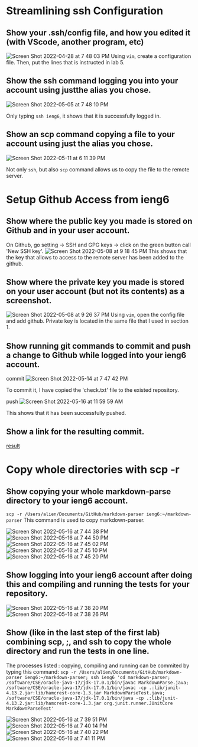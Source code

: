 # Streamlining ssh Configuration
## Show your .ssh/config file, and how you edited it (with VScode, another program, etc)
![Screen Shot 2022-04-28 at 7 48 03 PM](https://user-images.githubusercontent.com/103228431/167058168-a4282aae-d044-4dd0-a5f9-bd09232bb861.png)
Using `vim`, create a configuration file. Then, put the lines that is instructed in lab 5.

## Show the ssh command logging you into your account using justthe alias you chose.
![Screen Shot 2022-05-05 at 7 48 10 PM](https://user-images.githubusercontent.com/103228431/167058778-841ff968-39e2-4d39-9503-e90b34118d86.png)

Only typing `ssh ieng6`, it shows that it is successfully logged in.

## Show an scp command copying a file to your account using just the alias you chose.
![Screen Shot 2022-05-11 at 6 11 39 PM](https://user-images.githubusercontent.com/103228431/167972736-9af6064b-168f-47e2-b273-21ccf0b90cb1.png)

Not only `ssh`, but also `scp` command allows us to copy the file to the remote server. 

# Setup Github Access from ieng6
## Show where the public key you made is stored on Github and in your user account.
On Github, go setting -> SSH and GPG keys -> click on the green button call 'New SSH key'. 
![Screen Shot 2022-05-08 at 9 18 45 PM](https://user-images.githubusercontent.com/103228431/167339953-ed71a257-49d1-4a8c-98ea-d5b7188d43da.png)
This shows that the key that allows to access to the remote server has been added to the github.

## Show where the private key you made is stored on your user account (but not its contents) as a screenshot.
![Screen Shot 2022-05-08 at 9 26 37 PM](https://user-images.githubusercontent.com/103228431/167340644-0f5603a2-003a-49fa-818e-94fb72be6a73.png)
Using `vim`, open the config file and add github. Private key is located in the same file that I used in section 1.

## Show running git commands to commit and push a change to Github while logged into your ieng6 account.
commit
![Screen Shot 2022-05-14 at 7 47 42 PM](https://user-images.githubusercontent.com/103228431/168663809-996db5ce-cd6b-46ee-908d-719f7af3dac8.png)

To commit it, I have copied the 'check.txt' file to the existed repository.

push
![Screen Shot 2022-05-16 at 11 59 59 AM](https://user-images.githubusercontent.com/103228431/168663888-2077e9ca-5f34-4de1-8a88-e30fcecbf8fd.png)

This shows that it has been successfully pushed.

## Show a link for the resulting commit.

[result](https://github.com/ha272won/week5skilldemo/commit/06f388e7f5aec89971fee2ddb7e2be00d9d4545a)

# Copy whole directories with scp -r
## Show copying your whole markdown-parse directory to your ieng6 account.
`scp -r /Users/alien/Documents/GitHub/markdown-parser ieng6:~/markdown-parser`
This command is used to copy markdown-parser. 

![Screen Shot 2022-05-16 at 7 44 38 PM](https://user-images.githubusercontent.com/103228431/168717854-84d17685-a2c3-4d02-8e3d-b3e9c34d7a13.png)
![Screen Shot 2022-05-16 at 7 44 50 PM](https://user-images.githubusercontent.com/103228431/168717861-4f90ffd5-8586-4d6b-9e29-df4fc560126c.png)
![Screen Shot 2022-05-16 at 7 45 02 PM](https://user-images.githubusercontent.com/103228431/168717869-d60aea4f-ee7e-4727-ba1c-c496e00f0146.png)
![Screen Shot 2022-05-16 at 7 45 10 PM](https://user-images.githubusercontent.com/103228431/168717899-480a5c9f-fa89-49bb-860f-99a99a82e65a.png)
![Screen Shot 2022-05-16 at 7 45 20 PM](https://user-images.githubusercontent.com/103228431/168717913-a23fa1c7-10f3-4230-b046-eada994c39d2.png)


## Show logging into your ieng6 account after doing this and compiling and running the tests for your repository.

![Screen Shot 2022-05-16 at 7 38 20 PM](https://user-images.githubusercontent.com/103228431/168717066-20b3e7dd-edf8-41b9-8147-ef10f83d7afc.png)
![Screen Shot 2022-05-16 at 7 38 26 PM](https://user-images.githubusercontent.com/103228431/168717069-ea6a59c2-b8de-42ca-9556-4014a90e67f6.png)

## Show (like in the last step of the first lab) combining scp, ;, and ssh to copy the whole directory and run the tests in one line.
The processes listed : copying, compiling and running can be commited by typing this command: 
`scp -r /Users/alien/Documents/GitHub/markdown-parser ieng6:~/markdown-parser; ssh ieng6 'cd markdown-parser; /software/CSE/oracle-java-17/jdk-17.0.1/bin/javac MarkdownParse.java; /software/CSE/oracle-java-17/jdk-17.0.1/bin/javac -cp .:lib/junit-4.13.2.jar:lib/hamcrest-core-1.3.jar MarkdownParseTest.java; /software/CSE/oracle-java-17/jdk-17.0.1/bin/java -cp .:lib/junit-4.13.2.jar:lib/hamcrest-core-1.3.jar org.junit.runner.JUnitCore MarkdownParseTest'`


![Screen Shot 2022-05-16 at 7 39 51 PM](https://user-images.githubusercontent.com/103228431/168717454-96a3f255-af9b-485e-ade5-3ae33be2973a.png)
![Screen Shot 2022-05-16 at 7 40 14 PM](https://user-images.githubusercontent.com/103228431/168717458-a66b6b3b-c92a-46a5-9b50-fd9460cb6bf1.png)
![Screen Shot 2022-05-16 at 7 40 22 PM](https://user-images.githubusercontent.com/103228431/168717478-27c6ef55-0bd0-4e8b-8012-2b651bc0a4aa.png)
![Screen Shot 2022-05-16 at 7 41 11 PM](https://user-images.githubusercontent.com/103228431/168717481-77819310-1514-49cb-8c4c-faa66c159d65.png)


